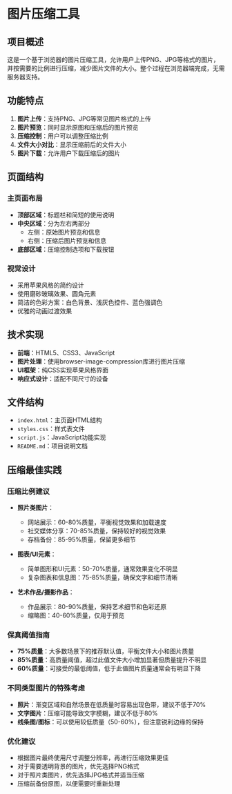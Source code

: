 # 图片压缩工具

## 项目概述
这是一个基于浏览器的图片压缩工具，允许用户上传PNG、JPG等格式的图片，并按需要的比例进行压缩，减少图片文件的大小。整个过程在浏览器端完成，无需服务器支持。

## 功能特点
1. **图片上传**：支持PNG、JPG等常见图片格式的上传
2. **图片预览**：同时显示原图和压缩后的图片预览
3. **压缩控制**：用户可以调整压缩比例
4. **文件大小对比**：显示压缩前后的文件大小
5. **图片下载**：允许用户下载压缩后的图片

## 页面结构

### 主页面布局
- **顶部区域**：标题栏和简短的使用说明
- **中央区域**：分为左右两部分
  - 左侧：原始图片预览和信息
  - 右侧：压缩后图片预览和信息
- **底部区域**：压缩控制选项和下载按钮

### 视觉设计
- 采用苹果风格的简约设计
- 使用磨砂玻璃效果、圆角元素
- 简洁的色彩方案：白色背景、浅灰色控件、蓝色强调色
- 优雅的动画过渡效果

## 技术实现
- **前端**：HTML5、CSS3、JavaScript
- **图片处理**：使用browser-image-compression库进行图片压缩
- **UI框架**：纯CSS实现苹果风格界面
- **响应式设计**：适配不同尺寸的设备

## 文件结构
- `index.html`：主页面HTML结构
- `styles.css`：样式表文件
- `script.js`：JavaScript功能实现
- `README.md`：项目说明文档

## 压缩最佳实践

### 压缩比例建议
- **照片类图片**：
  - 网站展示：60-80%质量，平衡视觉效果和加载速度
  - 社交媒体分享：70-85%质量，保持较好的视觉效果
  - 存档备份：85-95%质量，保留更多细节

- **图表/UI元素**：
  - 简单图形和UI元素：50-70%质量，通常效果变化不明显
  - 复杂图表和信息图：75-85%质量，确保文字和细节清晰

- **艺术作品/摄影作品**：
  - 作品展示：80-90%质量，保持艺术细节和色彩还原
  - 缩略图：40-60%质量，仅用于预览

### 保真阈值指南
- **75%质量**：大多数场景下的推荐默认值，平衡文件大小和图片质量
- **85%质量**：高质量阈值，超过此值文件大小增加显著但质量提升不明显
- **60%质量**：可接受的最低阈值，低于此值图片质量通常会有明显下降

### 不同类型图片的特殊考虑
- **照片**：渐变区域和自然场景在低质量时容易出现色带，建议不低于70%
- **文字图片**：压缩可能导致文字模糊，建议不低于80%
- **线条图/图标**：可以使用较低质量（50-60%），但注意锐利边缘的保持

### 优化建议
- 根据图片最终使用尺寸调整分辨率，再进行压缩效果更佳
- 对于需要透明背景的图片，优先选择PNG格式
- 对于照片类图片，优先选择JPG格式并适当压缩
- 压缩前备份原图，以便需要时重新处理
